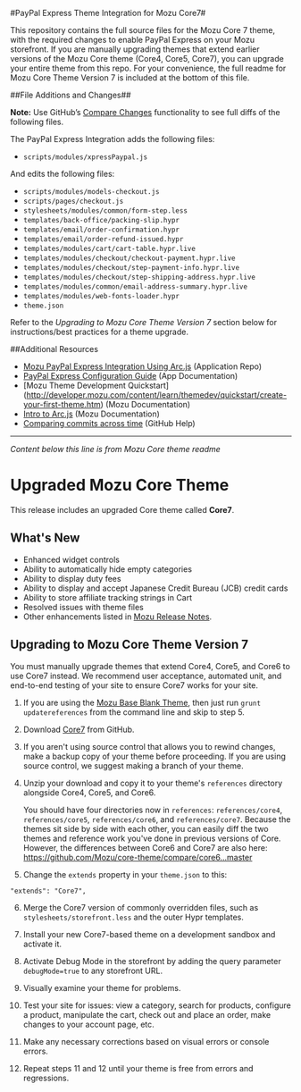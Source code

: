 ﻿#PayPal Express Theme Integration for Mozu Core7#

This repository contains the full source files for the Mozu Core 7 theme, with the required changes to enable PayPal Express on your Mozu storefront. If you are manually upgrading themes that extend earlier versions of the Mozu Core theme (Core4, Core5, Core7), you can upgrade your entire theme from this repo. For your convenience, the full readme for Mozu Core Theme Version 7 is included at the bottom of this file.

##File Additions and Changes##

**Note:** Use GitHub’s [Compare Changes](https://help.github.com/articles/comparing-commits-across-time/) functionality to see full diffs of the following files.

The PayPal Express Integration adds the following files:
* `scripts/modules/xpressPaypal.js`

And edits the following files:
* `scripts/modules/models-checkout.js`
* `scripts/pages/checkout.js`
* `stylesheets/modules/common/form-step.less`
* `templates/back-office/packing-slip.hypr`
* `templates/email/order-confirmation.hypr`
* `templates/email/order-refund-issued.hypr`
* `templates/modules/cart/cart-table.hypr.live`
* `templates/modules/checkout/checkout-payment.hypr.live`
* `templates/modules/checkout/step-payment-info.hypr.live`
* `templates/modules/checkout/step-shipping-address.hypr.live`
* `templates/modules/common/email-address-summary.hypr.live`
* `templates/modules/web-fonts-loader.hypr`
* `theme.json`

Refer to the *Upgrading to Mozu Core Theme Version 7* section below for instructions/best practices for a theme upgrade.

##Additional Resources
* [Mozu PayPal Express Integration Using Arc.js](https://github.com/Mozu/PayPal-Express) (Application Repo)
* [PayPal Express Configuration Guide](http://mozu.github.io/IntegrationDocuments/PayPalExpress/Mozu-PayPalExpress-App.htm) (App Documentation)
* [Mozu Theme Development Quickstart] (http://developer.mozu.com/content/learn/themedev/quickstart/create-your-first-theme.htm) (Mozu Documentation)
* [Intro to Arc.js](http://developer.mozu.com/content/arcjs/Arcjs_Intro.htm) (Mozu Documentation)
* [Comparing commits across time](https://help.github.com/articles/comparing-commits-across-time/) (GitHub Help) 

----------------------------------------------------
*Content below this line is from Mozu Core theme readme*

# Upgraded Mozu Core Theme

This release includes an upgraded Core theme called **Core7**.

## What's New

* Enhanced widget controls
* Ability to automatically hide empty categories
* Ability to display duty fees
* Ability to display and accept Japanese Credit Bureau (JCB) credit cards
* Ability to store affiliate tracking strings in Cart
* Resolved issues with theme files
* Other enhancements listed in [Mozu Release Notes](http://developer.mozu.com/sites/default/files/feeds/learn/article_files/MozuQ22015ReleaseNotes.pdf).

## Upgrading to Mozu Core Theme Version 7

You must manually upgrade themes that extend Core4, Core5, and  Core6 to use Core7 instead. We recommend user acceptance, automated unit, and end-to-end testing of your site to ensure Core7 works for your site.

1.   If you are using the [Mozu Base Blank Theme](https://github.com/mozu/base-blank-theme), then just run `grunt updatereferences` from the command line and skip to step 5.
2.   Download [Core7](releases) from GitHub.
3.   If you aren't using source control that allows you to rewind changes, make a backup copy of your theme before proceeding. If you are using source control, we suggest making a branch of your theme.
4.  Unzip your download and copy it to your theme's `references` directory alongside Core4, Core5, and Core6.

    You should have four directories now in `references`: `references/core4`, `references/core5`, `references/core6`, and `references/core7`. Because the themes sit side by side with each other, you can easily diff the two themes and reference work you've done in previous versions of Core. However, the differences between Core6 and Core7 are also here: https://github.com/Mozu/core-theme/compare/core6...master
5.  Change the `extends` property in your `theme.json` to this:
   ```
   "extends": "Core7",
   ```

6.  Merge the Core7 version of commonly overridden files, such as `stylesheets/storefront.less` and the outer Hypr templates.

7.  Install your new Core7-based theme on a development sandbox and activate it.

8.  Activate Debug Mode in the storefront by adding the query parameter `debugMode=true` to any storefront URL.

10. Visually examine your theme for problems. 

11. Test your site for issues: view a category, search for products, configure a product, manipulate the cart, check out and place an order, make changes to your account page, etc.

12. Make any necessary corrections based on visual errors or console errors.

13. Repeat steps 11 and 12 until your theme is free from errors and regressions.


